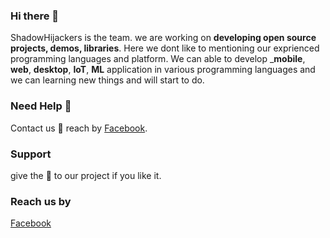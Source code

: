 ### Hi there 👋

 ShadowHijackers is the team. we are working on **developing open source projects, demos, libraries**.
 Here we dont like to mentioning our exprienced programming languages and platform.
 We can able to develop ___mobile__, __web__, __desktop__, __IoT__, __ML__ application in various programming languages
 and we can learning new things and will start to do.

### Need Help 🙋 
  Contact us :sparkling_heart:	 reach by  [Facebook](https://www.facebook.com/shadowhijackers).
   
### Support
   give the :star2:	to our project if you like it.
   
### Reach us by
   [Facebook](https://www.facebook.com/shadowhijackers)  
   
 
 
   
  
